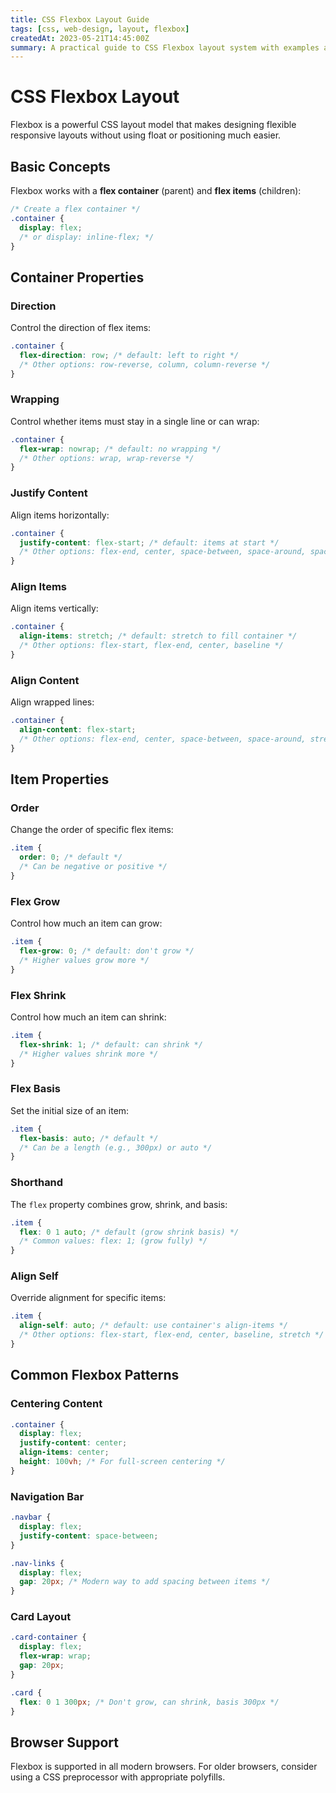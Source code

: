 ```yaml
---
title: CSS Flexbox Layout Guide
tags: [css, web-design, layout, flexbox]
createdAt: 2023-05-21T14:45:00Z
summary: A practical guide to CSS Flexbox layout system with examples and common use cases for responsive web design.
---
```


# CSS Flexbox Layout

Flexbox is a powerful CSS layout model that makes designing flexible responsive layouts without using float or positioning much easier.

## Basic Concepts

Flexbox works with a **flex container** (parent) and **flex items** (children):

```css
/* Create a flex container */
.container {
  display: flex;
  /* or display: inline-flex; */
}
```

## Container Properties

### Direction

Control the direction of flex items:

```css
.container {
  flex-direction: row; /* default: left to right */
  /* Other options: row-reverse, column, column-reverse */
}
```

### Wrapping

Control whether items must stay in a single line or can wrap:

```css
.container {
  flex-wrap: nowrap; /* default: no wrapping */
  /* Other options: wrap, wrap-reverse */
}
```

### Justify Content

Align items horizontally:

```css
.container {
  justify-content: flex-start; /* default: items at start */
  /* Other options: flex-end, center, space-between, space-around, space-evenly */
}
```

### Align Items

Align items vertically:

```css
.container {
  align-items: stretch; /* default: stretch to fill container */
  /* Other options: flex-start, flex-end, center, baseline */
}
```

### Align Content

Align wrapped lines:

```css
.container {
  align-content: flex-start;
  /* Other options: flex-end, center, space-between, space-around, stretch (default) */
}
```

## Item Properties

### Order

Change the order of specific flex items:

```css
.item {
  order: 0; /* default */
  /* Can be negative or positive */
}
```

### Flex Grow

Control how much an item can grow:

```css
.item {
  flex-grow: 0; /* default: don't grow */
  /* Higher values grow more */
}
```

### Flex Shrink

Control how much an item can shrink:

```css
.item {
  flex-shrink: 1; /* default: can shrink */
  /* Higher values shrink more */
}
```

### Flex Basis

Set the initial size of an item:

```css
.item {
  flex-basis: auto; /* default */
  /* Can be a length (e.g., 300px) or auto */
}
```

### Shorthand

The `flex` property combines grow, shrink, and basis:

```css
.item {
  flex: 0 1 auto; /* default (grow shrink basis) */
  /* Common values: flex: 1; (grow fully) */
}
```

### Align Self

Override alignment for specific items:

```css
.item {
  align-self: auto; /* default: use container's align-items */
  /* Other options: flex-start, flex-end, center, baseline, stretch */
}
```

## Common Flexbox Patterns

### Centering Content

```css
.container {
  display: flex;
  justify-content: center;
  align-items: center;
  height: 100vh; /* For full-screen centering */
}
```

### Navigation Bar

```css
.navbar {
  display: flex;
  justify-content: space-between;
}

.nav-links {
  display: flex;
  gap: 20px; /* Modern way to add spacing between items */
}
```

### Card Layout

```css
.card-container {
  display: flex;
  flex-wrap: wrap;
  gap: 20px;
}

.card {
  flex: 0 1 300px; /* Don't grow, can shrink, basis 300px */
}
```

## Browser Support

Flexbox is supported in all modern browsers. For older browsers, consider using a CSS preprocessor with appropriate polyfills. 